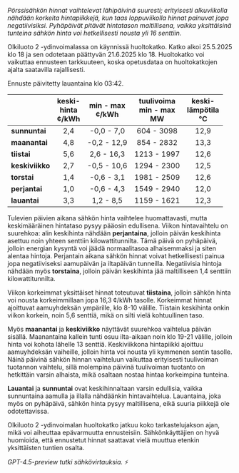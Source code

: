 *Pörssisähkön hinnat vaihtelevat lähipäivinä suuresti; erityisesti alkuviikolla nähdään korkeita hintapiikkejä, kun taas loppuviikolla hinnat painuvat jopa negatiivisiksi. Pyhäpäivät pitävät hintatason maltillisena, vaikka yksittäisinä tunteina sähkön hinta voi hetkellisesti nousta yli 16 senttiin.*

Olkiluoto 2 -ydinvoimalassa on käynnissä huoltokatko. Katko alkoi 25.5.2025 klo 18 ja sen odotetaan päättyvän 21.6.2025 klo 18. Huoltokatko voi vaikuttaa ennusteen tarkkuuteen, koska opetusdataa on huoltokatkojen ajalta saatavilla rajallisesti.

Ennuste päivitetty lauantaina klo 03:42.

|              | keski-<br>hinta<br>¢/kWh | min - max<br>¢/kWh | tuulivoima<br>min - max<br>MW | keski-<br>lämpötila<br>°C |
|:-------------|:------------------------:|:------------------:|:----------------------------:|:--------------------------:|
| **sunnuntai**|           2,4            |    -0,0 - 7,0      |         604 - 3098           |           12,9             |
| **maanantai**|           4,8            |   -0,2 - 12,9      |         854 - 2832           |           13,3             |
| **tiistai**  |           5,6            |    2,6 - 16,3      |        1213 - 1997           |           12,6             |
| **keskiviikko**|         2,7            |   -0,5 - 10,6      |        1294 - 2300           |           12,5             |
| **torstai**  |           1,4            |   -0,6 - 3,1       |        1981 - 2509           |           12,6             |
| **perjantai**|           1,0            |   -0,6 - 4,3       |        1549 - 2940           |           12,0             |
| **lauantai** |           3,3            |    1,2 - 8,5       |        1159 - 1621           |           12,3             |

Tulevien päivien aikana sähkön hinta vaihtelee huomattavasti, mutta keskimääräinen hintataso pysyy pääosin edullisena. Viikon hintavaihtelu on suurehkoa: alin keskihinta nähdään **perjantaina**, jolloin päivän keskihinta asettuu noin yhteen senttiin kilowattitunnilta. Tämä päivä on pyhäpäivä, jolloin energian kysyntä voi jäädä normaalitasoa alhaisemmaksi ja siten alentaa hintoja. Perjantain aikana sähkön hinnat voivat hetkellisesti painua jopa negatiiviseksi aamupäivän ja iltapäivän tunneilla. Negatiivisia hintoja nähdään myös **torstaina**, jolloin päivän keskihinta jää maltilliseen 1,4 senttiin kilowattitunnilta.

Viikon korkeimmat yksittäiset hinnat toteutuvat **tiistaina**, jolloin sähkön hinta voi nousta korkeimmillaan jopa 16,3 ¢/kWh tasolle. Korkeimmat hinnat ajoittuvat aamuyhdeksän ympärille, klo 8-10 välille. Tiistain keskihinta onkin viikon korkein, noin 5,6 senttiä, mikä on silti vielä kohtuullinen taso.

Myös **maanantai** ja **keskiviikko** näyttävät suurehkoa vaihtelua päivän sisällä. Maanantaina kallein tunti osuu ilta-aikaan noin klo 19-21 välille, jolloin hinta voi kohota lähelle 13 senttiä. Keskiviikkona hintapiikki ajoittuu aamuyhdeksän vaiheille, jolloin hinta voi nousta yli kymmenen sentin tasolle. Näinä päivinä sähkön hinnan vaihteluun vaikuttaa erityisesti tuulivoiman tuotannon vaihtelu, sillä molempina päivinä tuulivoiman tuotanto on hetkittäin varsin alhaista, mikä osaltaan nostaa hintaa korkeimpina tunteina.

**Lauantai** ja **sunnuntai** ovat keskihinnaltaan varsin edullisia, vaikka sunnuntaina aamulla ja illalla nähdäänkin hintavaihtelua. Lauantaina, joka myös on pyhäpäivä, sähkön hinta pysyy maltillisena, eikä suuria piikkejä ole odotettavissa.

Olkiluoto 2 -ydinvoimalan huoltokatko jatkuu koko tarkastelujakson ajan, mikä voi aiheuttaa epävarmuutta ennusteisiin. Sähkönkäyttäjien on hyvä huomioida, että ennustetut hinnat saattavat vielä muuttua etenkin yksittäisten tuntien osalta.

*GPT-4.5-preview tutki sähkövirtauksia.* ⚡
